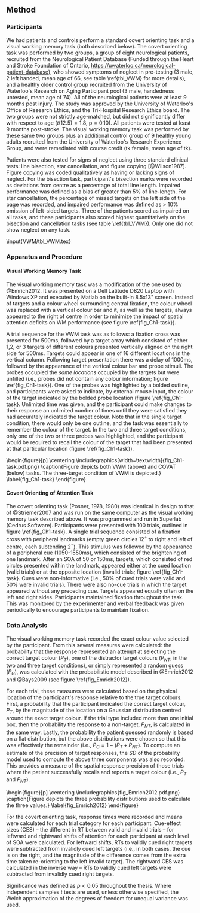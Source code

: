 Method
------

### Participants 

We had patients and controls perform a standard covert orienting
task and a visual working memory task (both described below). The
covert orienting task was performed by two groups, a group of
eight neurological patients, recruited from the Neurological
Patient Database (Funded through the Heart and Stroke Foundation
of Ontario, <https://uwaterloo.ca/neurological-patient-database>),
who showed symptoms of neglect in pre-testing (3 male, 2 left
handed, mean age of 66, see table \ref{tbl_VWM} for more details), and
a healthy older control group recruited from the University of
Waterloo's Research on Aging Participant pool (3 male, handedness
untested, mean age of 74).  All of the neurological patients were
at least 9 months post injury. The study was approved by the
University of Waterloo's Office of Research Ethics, and the
Tri-Hospital Research Ethics board.  The two groups were not
strictly age-matched, but did not significantly differ with
respect to age ($t(12.5) = 1.8$, $\text{p} = 0.10$).  All patients
were tested at least 9 months post-stroke. The visual working
memory task was performed by these same two groups plus an
additional control group of 9 healthy young adults recruited from
the University of Waterloo's Research Experience Group, and were
remediated with course credit (tk female, mean age of tk).

Patients were also tested for signs of neglect using three
standard clinical tests: line bisection, star cancellation, and
figure copying [@Wilson1987]. Figure copying was coded
qualitatively as having or lacking signs of neglect. For the
bisection task, participant's bisection marks were recorded as
deviations from centre as a percentage of total line length.
Impaired performance was defined as a bias of greater than 5% of
line-length. For star cancellation, the percentage of missed
targets on the left side of the page was recorded, and impaired
performance was defined as \> 10% omission of left-sided targets.
Three of the patients scored as impaired on all tasks, and these
participants also scored highest quantitatively on the bisection
and cancellation tasks (see table \ref{tbl_VWM}).  Only one did not
show neglect on any task.

\input{VWM/tbl_VWM.tex}

### Apparatus and Procedure

#### Visual Working Memory Task

The visual working memory task was a modification of the one used
by @Emrich2012.  It was presented on a Dell Latitude D820 Laptop
with Windows XP and executed by Matlab on the built-in 8.5x13"
screen. Instead of targets and a colour wheel surrounding central
fixation, the colour wheel was replaced with a vertical colour bar
and it, as well as the targets, always appeared to the right of
centre in order to minimize the impact of spatial attention
deficits on WM performance (see figure \ref{fig_Ch1-task}).
 
A trial sequence for the VWM task was as follows: a fixation cross
was presented for 500ms, followed by a target array which
consisted of either 1,2, or 3 targets of different colours
presented vertically aligned on the right side for 500ms. Targets
could appear in one of 16 different locations in the vertical
column. Following target presentation there was a delay of 1000ms,
followed by the appearance of the vertical colour bar and probe
stimuli. The probes occupied the *same locations* occupied by the
targets but were unfilled (i.e., probes did not contain any colour
information; figure \ref{fig_Ch1-task}). One of the probes was
highlighted by a bolded outline, and participants were asked to
indicate, by external mouse input, the colour of the target
indicated by the bolded probe location (figure \ref{fig_Ch1-task}.
Unlimited time was given, and the participant could make changes
to their response an unlimited number of times until they were
satisfied they had accurately indicated the target colour.  Note
that in the single target condition, there would only be one
outline, and the task was essentially to remember the colour of
the target. In the two and three target conditions, only one of
the two or three probes was highlighted, and the participant would
be required to recall the colour of the target that had been
presented at that particular location (figure \ref{fig_Ch1-task}).



\begin{figure}[p] 
\centering
\includegraphics[width=\textwidth]{fig_Ch1-task.pdf.png}
\caption{Figure depicts both VWM (above) and COVAT (below) tasks.
The three-target condition of VWM is depicted.}
\label{fig_Ch1-task}
\end{figure}


#### Covert Orienting of Attention Task

The covert orienting task (Posner, 1978, 1980) was identical in
design to that of @Striemer2007 and was run on the same computer
as the visual working memory task described above. It was
programmed and run in Superlab (Cedrus Software). Participants
were presented with 100 trials, outlined in figure
\ref{fig_Ch1-task}.  A single trial sequence consisted of a
fixation cross with peripheral landmarks (empty green circles
12$^\circ$ to right and left of centre, each subtending
2$^\circ$). This stimulus was followed by the appearance of a
peripheral cue (1050-1550ms), which consisted of the brightening
of one landmark.  After an SOA of 50 or 150ms, targets, which
consisted of red circles presented within the landmark, appeared
either at the cued location (valid trials) or at the opposite
location (invalid trials; figure \ref{fig_Ch1-task}.  Cues were
non-informative (i.e., 50% of cued trials were valid and 50% were
invalid trials).  There were also no-cue trials in which the
target appeared without any preceding cue. Targets appeared
equally often on the left and right sides.  Participants
maintained fixation throughout the task. This was monitored by the
experimenter and verbal feedback was given periodically to
encourage participants to maintain fixation.


### Data Analysis

The visual working memory task recorded the exact colour value
selected by the participant.  From this several measures were
calculated: the probability that the response represented an
attempt at selecting the correct target colour ($P_T$), one of the
distractor target colours ($P_{NT}$, in the two and three target
conditions), or simply represented a random guess ($P_G$), was
calculated with the probabilistic model described in @Emrich2012
and @Bays2009 (see figure \ref{fig_Emrich2012}).  

For each trial, these measures were calculated based on the
physical location of the participant's response relative to the
true target colours.  First, a probability that the participant
indicated the correct target colour, $P_T$, by the magnitude of
the location on a Gaussian distribution centred around the exact
target colour. If the trial type included more than one initial
box, then the probability the response to a non-target, $P_{NT}$,
is calculated in the same way. Lastly, the probability the patient
guessed randomly is based on a flat distribution, but the above
distributions were chosen so that this was effectively the
remainder (i.e., $P_G = 1 - (P_T + P_{NT})$. To compute an
estimate of the precision of target responses, the $SD$ of the
probability model used to compute the above three components was
also recorded. This provides a measure of the spatial response
precision of those trials where the patient successfully recalls
and reports a target colour (i.e., $P_T$ and $P_{NT}$).


\begin{figure}[p] 
\centering 
\includegraphics{fig_Emrich2012.pdf.png} 
\caption{Figure depicts the three probability distributions used
to calculate the three values.} 
\label{fig_Emrich2012} 
\end{figure}

For the covert orienting task, response times were recorded and
means were calculated for each trial category for each
participant. Cue-effect sizes (CES) – the different in RT between
valid and invalid trials – for leftward and rightward shifts of
attention for each participant at each level of SOA were
calculated. For leftward shifts, RTs to validly cued right targets
were subtracted from invalidly cued left targets (i.e., in both
cases, the cue is on the right, and the magnitude of the
difference comes from the extra time taken re-orienting to the
left invalid target). The rightward CES was calculated in the
inverse way – RTs to validly cued left targets were subtracted
from invalidly cued right targets.



Significance was defined as $p < 0.05$ throughout the thesis.
Where independent samples $t$ tests are used, unless otherwise
specified, the Welch approximation of the degrees of freedom for
unequal variance was used.



